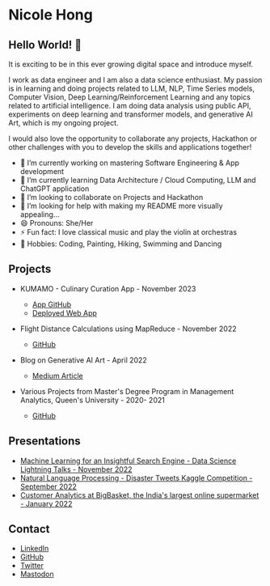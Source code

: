 # Nicole Hong

## Hello World! 👋

It is exciting to be in this ever growing digital space and introduce myself.

I work as data engineer and I am also a data science enthusiast. My passion is in learning and doing projects related to LLM, NLP, Time Series models, Computer Vision, Deep Learning/Reinforcement Learning and any topics related to artificial intelligence. I am doing data analysis using public API, experiments on deep learning and transformer models, and generative AI Art, which is my ongoing project.

I would also love the opportunity to collaborate any projects, Hackathon or other challenges with you to develop the skills and applications together! 

- 🔭 I’m currently working on mastering Software Engineering & App development
- 🌱 I’m currently learning Data Architecture / Cloud Computing, LLM and ChatGPT application
- 👯 I’m looking to collaborate on Projects and Hackathon
- 🤔 I’m looking for help with making my README more visually appealing...
- 😄 Pronouns: She/Her
- ⚡ Fun fact: I love classical music and play the violin at orchestras
- :rocket: Hobbies: Coding, Painting, Hiking, Swimming and Dancing

## Projects

* KUMAMO - Culinary Curation App - November 2023
  - [App GitHub](https://github.com/Nicole-Hong/culinary_curation_app)
  - [Deployed Web App](https://nicole-hong.github.io/culinary_curation_app/)

* Flight Distance Calculations using MapReduce - November 2022
  - [GitHub](https://github.com/Nicole-Hong/Flight_Distance_Calculation_with_MapReduce)

* Blog on Generative AI Art - April 2022
  - [Medium Article](https://hnicole01.medium.com/generative-ai-art-understanding-beyond-the-ai-algorithm-4a8d081c2c3a)

* Various Projects from Master's Degree Program in Management Analytics, Queen's University - 2020- 2021
  - [GitHub](https://github.com/Nicole-Hong/GMMA-Projects)

## Presentations

* [Machine Learning for an Insightful Search Engine - Data Science Lightning Talks - November 2022](https://www.youtube.com/watch?v=p30f7P6pbqc)
* [Natural Language Processing - Disaster Tweets Kaggle Competition - September 2022](https://www.youtube.com/watch?v=VubB8mmL64E)
* [Customer Analytics at BigBasket, the India's largest online supermarket - January 2022](https://www.youtube.com/watch?v=bnzHCwtDfqY)


## Contact

* [LinkedIn](https://www.linkedin.com/in/nicolehhong/)
* [GitHub](https://github.com/Nicole-Hong)
* [Twitter](https://twitter.com/CastleQueen007)
* [Mastodon](https://sigmoid.social/@nicolehong)


